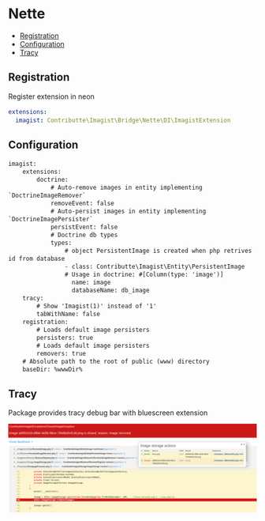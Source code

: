 # Nette

- [Registration](#registration)
- [Configuration](#configuration)
- [Tracy](#tracy)

## Registration
Register extension in neon

```yaml
extensions:
  imagist: Contributte\Imagist\Bridge\Nette\DI\ImagistExtension
```

## Configuration

```neon
imagist:
    extensions:
        doctrine:
            # Auto-remove images in entity implementing `DoctrineImageRemover`
            removeEvent: false
            # Auto-persist images in entity implementing `DoctrineImagePersister`
            persistEvent: false
            # Doctrine db types
            types:
                # object PersistentImage is created when php retrives id from database
                - class: Contributte\Imagist\Entity\PersistentImage
                # Usage in doctrine: #[Column(type: 'image')]
                  name: image
                  databaseName: db_image
    tracy:
        # Show 'Imagist(1)' instead of '1'
        tabWithName: false
    registration:
        # Loads default image persisters
        persisters: true
        # Loads default image persisters
        removers: true
    # Absolute path to the root of public (www) directory
    baseDir: %wwwDir%
```

## Tracy

Package provides tracy debug bar with bluescreen extension

![tracy](https://raw.githubusercontent.com/contributte/imagist/master/.docs/img/tracy.png)
